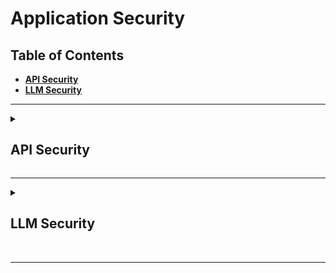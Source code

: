 # Application Security

## Table of Contents
- <b>[API Security](#api-security)</b>
- <b>[LLM Security](#llm-security)</b>

---
<details>
  <summary> <h2>API Security</h2> </summary>

### Key Concepts
- [3 Pillars of API Security](#3-pillars-of-api-security)
- [Securing API Servers](#securing-api-servers)
- [PCI-DSS Compliance](#pci-dss-compliance)
- [OWASP API Top 10](#owasp-api-top-10)

<br>

### 3 Pillars of API Security

<details>
  <summary> <b>Governance: Developing Secure APIs</b> </summary>
  
  <ul>
    <li><b>Benefits: </b>Establish consistency, Set expectations, Establishing standard processes, Enforcing security</li>
    <li><b>Awareness: </b>Know your APIs (e.g., infrastructure), Know your data (e.g., access), Know your risks</li>
    <ul>
      <li>Get Full Inventory of APIs: Purpose, Owner, Documentation</li>
      <li>Standardize & Enforce API Deployment Process: Ensure APIs are deployed after proper validation and approval, Enforce governance via Gateway & Marketplace</li>
      <li>Mandate API Documentation: Ensure APIs are consistent and reusable, Define documentation requirements</li>
      <li>Create API Development Standards: Style guides, Authentication requirements, Versioning, PII tracking</li>
      <li>Threat Modeling: 
        <ul>
          <li>Identify: APIs, Business flows, Data, Access Paths</li>
          <li>Assess: Vulnerabilities, Logic flaws, Access controls, 3rd party risk</li>
          <li>Probability: Examine likelihood of attack</li>
          <li>Impact: Understand Damage, Loss, Consequences of attack</li>
          <li>Mitigation: Develop a plan to address the risk</li>
        </ul>
      </li>
    </ul>
    <li><b>Policy: </b>Engineering process (e.g., dev & deploy), API documentation, Style guides</li>
    <ul>
      <li>Design Guides: Promote Governance, Consistency</li>
        <ul>
          <li>Authentication: type (basic, token, certificate), how to implement</li>
          <li>Authorization: Who has access to what, Enforcement policies</li>
          <li>Naming Conventions: URIs as nouns, Methods as verbs, Pluralization, Hierarchy, Case, Language, No jargon/abbreviations</li>
          <li>Error Codes: Status codes, Reference ID, Human readable messages</li>
          <li>Versioning: When to implement vs. not, Version types</li>
          <li>Units, Formats, Standards: Date/time formats, Timezones</li>
        </ul>
    </ul>
  </ul>
</details>

<details>
  <summary> <b>Testing: Ensuring APIs are Free from Flaws</b> </summary>

<ul>
  <li><b>API-First Testing: </b> Evaluate the API layer independent from the Web/Mobile App layer.</li>
  <li><b>API Pentesting Regiment:</b> Reconnaissance, Scanning, Endpoint Analysis, Authentication, Authorization, Assets Management, Injection, Mass Assignment, Rate-Limiting</li>
  <li><b>PenTesting Categories:</li>
    <ul>
      <li>API Security: Unsecure Endpoints, Authentication exploits, Enumeration, DOS & Rate-limiting, Missing TLS/SSL issues, Fuzzing/Injection, Fuzzing/Input validation, Server-side resource forgery, Server properties leaks</li>
      <li>Data Security: Access Control, Excessive/Sensitive data exposure, PII/PHI/PCI-DSS data, File/Directory exposure, Encryption At-Rest, Data exfiltration</li>
      <li>Business Logic: Cross-account access, API function abuse, Role-based access control, Pen-testing</li>
    </ul>
</ul>

</details>

<details>
  <summary> <b>Monitoring: Discovering Threats in Production</b> </summary>

<ul>
  <li><b>Runtime Protection: </b>Policy enforcement, Authentication, Traffic filtering</li>
  <li><b>Threat Detection: </b>Fraudulent traffic, Distributed attacks, Incident response </li>
  <li><b>Control Validation: </b>Verify API controls, Uncover anomalies</li>
  <li><b>Monitoring Approaches:</b>
    <ul>
      <li>Proactive (Blocking): API Gateway, Web App Firewall</li>
      <li>Reactive (Alerting): Logging, SIEM, Runtime API Threat Management</li>
    </ul>
  </li>
  <li><b>API Discovery:</b>
    <ul>
      <li>Monitoring can aid API inventory efforts: Identify API endpoints in use, Discover undocumented/unknown APIs</li>
      <li>Comprehensive discovery requires more resources: API Gateway, WAP, Code repository, Application testing, Crawling</li>
      <li>Reliance on traffic-based discovery misses: Internal API traffic unseen by traffic analysis tool, Pre-prod APIs, Unexercised endpoints</li>
    </ul>
  </li>
  <li><b>Limitations of Monitoring:</b>
    <ul>
      <li>Difficult to get full visibility: Requires sensors at every network segment</li>
      <li>High false-positive rate on threat detection: Live traffic contains limited context</li>
      <li>SaaS-based monitoring requres data share with 3rd parties: Increased privacy concern, bandwidth requirements</li>
      <li>Traffic-blocking solutions (e.g., firewalls) add latency</li>
    </ul>
  </li>
</ul>

</details>

<br>

### Securing API Servers 

 <details>
  <summary> <b>⚔️ CORS (Cross-Origin Resource Sharing)</b> </summary>
   
  <ul>
    <li>CORS is an HTTP-header based mechanism that allows a server to indicate any origins (domain, scheme, or port) other than its own from which a browser should permit loading resources. CORS defines what responses are allowed (e.g., POST, GET, DELETE), and from where (e.g., UI), using Origins, Credentials, Methods, and Headers. The CORS mechanism supports secure cross-origin requests and data transfers between browsers and web servers. </li>
    <li>The Cross Origin Site Policy header governs whether content can be mixed between locations.</li>
    <li>Why use CORS?
      <ul>
        <li>You have an API or web server with assets you want to protect (e.g., user data, intellectual property, branding).</li>
        <li>You don't want anyone to impersonate you.</li>
      </ul>
    </li>
    <li>CORS Response Headers:
      <ul>
        <li>Access-Control-Allow-Origin</li>
        <li>Access-Control-Allow-Credentials</li>
        <li>Access-Control-Expose-Headers</li>
        <li>Access-Control-Max-Age</li>
        <li>Access-Control-Allow-Methods</li>
        <li>Access-Control-Allow-Headers</li>
      </ul>
    </li>
  </ul>
  
 </details>

 <details>
  <summary> <b>🛑 Error Disclosure</b> </summary>
   
  <ul>
    <li>Handling errors is necessary, however it is important to review the error messaging to ensure you are not giving away information that could make it easier to attack your system. Ideally you want to have a set of error messages for developers to debug the system that is separate from what the end customers see. Design error handling with operational mindset of "how can this be used maliciously."</li>
    <li>Types of Generic Error Messages:</li>
    <ul>
      <li>"Something Went Wrong" (e.g., messages: [{type: "ERROR", key: "", value: "Check the email id."}])</li>
      <li>Brand Approach: "404 + Image" Error for anything you cannot access, whether or not it actually exists. In this way, the end user is not given more information than is necessary (i.e., "unauthorized").</li>
    </ul>
    <li>Error Handling Best Practices:</li>
    <ul>
      <li>Do's: Error early, Log the error, Include useful information for developers in the error, Display something specifically crafted for users in the error</li>
      <li>Don'ts: Bypass erros, Expose developer information to customers</li>
    </ul>
  </ul>
  
</details>

 <details>
  <summary> <b>💦 Server Information Leak</b> </summary>
   
  <ul>
    <li>A server information leak is anything that advertises the technology stack to external parties. Typically this advertisement is in the headers, as web servers advertise in headers by default, as well as appliances, caching, and cloud providers.</li>
    <li>Header Analysis:</li>
    <ul>
      <li>Use a client to access the API (nothing cached).</li>
      <li>Headers will be returned in a client or programming language.</li>
      <li>Look for Server, X-Powered-By, X-Version.</li>
    </ul>
  </ul>
  
</details>
 
 <details>
  <summary> <b>🍪 Insecure Cookies</b> </summary>
   
  <ul>
    <li>Insecure cookies are cookies stored without restrictive security settings, as well as including unecessary information within the cookie. Because cookies are cumulative, it will keep as much information sent from the server in an additive manner.</li>
    <li>Cookie Decoding: Find interesting keys/fields, Sort data types (e.g., Unique ID string, Numeric ID, Booleans, Encoded data), Decoding data (e.g., Delimiters, Base64 decode)</li>
    <li>Cookie Issues:</li>
    <ul>
      <li>Cookie forgine/Fuzzing (Trusting cookie data)</li>
      <li>Data harvesting, different site (http only + no domains)</li>
      <li>Data harvesting via XSS (http only)</li>
      <li>Data harvesting in-transit (secure flag)</li>
    </ul>
    <li>Solutions:</li>
    <ul>
      <li>Treat cookies as untrusted user data.</li>
      <li>Be restrictive on what data is stored in cookies.</li>
      <li>Analyze cookies from an offensive mindset.</li>
      <li>Add timeout on cookies.</li>
      <li>Add HTTP Only flag to prevent JS from other sites reading the cookies.</li>
      <li>Set a secure flag so that the cookie can't be read in-transit.</li>
    </ul>
  </ul>
  
</details>

 <details>
  <summary> <b>🛤️ Path Traversal</b> </summary>
   
  <ul>
    <li>Path traversal is anything that allows an attacker access to unintented paths on a server (e.g., /etc/passwd). This includes directory traversal and direct file access/reference.</li>
    <li>Common Painpoints: Dynamic file-includes which introduce runtime vulnerabilities, Loose Spec "str", Input data validation, Server config (e.g., Directory listings, Allowed include paths)</li>
    <li>Solutions:</li>
    <ul>
      <li>Input Sanitization: Specify what is allowed (ENUM, Array, List). Don't try to filter out bad.  Harden specs (e.g., max string length).</li>
      <li>Disable server directory listings.</li>
      <li>Don't store anything sensitive at web root (e.g., env configs, readme's, .git, .rsa).</li>
      <li>Hardening server configurations. Put web root on a separate drive from system.</li>
      <li>Remove variables from paths in source code.</li>
      <li>When in doubt, return ERROR.</li>
      <li>Defensive coding.</li>
    </ul>
  </ul>
  
</details>

 <details>
  <summary> <b>⏲️ Rate-Limiting</b> </summary>
   
  <ul>
    <li>Rate-limiting involves setting limitations on inbound requests to ensure service availability and reliability, as well as budgetary restrictions.</li>
    <li>Solutions:</li>
    <ul>
      <li>Set RateLimit Headers: RateLimit-Limit: 10, RateLimit-Remaining: 1, RateLimit-Reset: 7.</li>
      <li>HTTP Status: 429 (too many requests)</li>
      <li>Scope: User, Origin, Global, Resource, Endpoint</li>
      <li>Server-Side Throttling</li>
      <li>Limiting in Layers: Gateway/Network Appliance, Service, Server, Endpoint, User, Client Signature, Quota, Logic</li>
    </ul>
    <li>Additional Tips:</li>
    <ul>
      <li>Avoid using relational SQL operations to manage throttling.</li>
      <li>Avoid using disk operations.</li>
      <li>Include IP with User.</li>
      <li>Use cache where appropriate (e.g., same query). Example throttle solution: memcache-style (key = user, value = scope, TTL, time frame of throttle). Example cache solution: memcache/key-value store (key = query hash, value = result, TTL = short time window).</li>
    </ul>
  </ul>
  
</details>

<br>

### PCI-DSS Compliance 

<p align='center'><img src='https://github.com/kariemoorman/learn-cybersecurity/blob/main/images/pci-dss_requirements.png' alt='pci' /></p>

<details>
  <summary>2.2.7 Admin Console Access</summary>
  <br>
  <p>"[A]ll non console administrative access is encrypted using strong cryptography." </p>
  <p>Encrypted admin console access is required, not just for browser based UIs, but also for application programming interfaces or APIs.</p> 

  <p align='center'><img src='https://github.com/kariemoorman/learn-cybersecurity/blob/main/images/pci_2-2-7.png' alt='pci-277' /></p>

</details>

<details>
  <summary>6.0 Secure Software & Apps</summary>
  <br>
  <p>Apply Software Lifecycle (SLC) Processes and secure coding techniques in order to avoid software vulnerabilities. Create a culture of security by understanding application risks, writing more secure code, testing for vulnerabilities, and fixing issues ahead of production (i.e., shift left).</p>

  <p align='center'><img src='https://github.com/kariemoorman/learn-cybersecurity/blob/main/images/pci_6-0.png' alt='pci-60' /></p>
  
</details>


<details>
  <summary>6.2.1 Secure SW Development</summary>
  <br>
  <p></p>
  <p align='center'><img src='https://github.com/kariemoorman/learn-cybersecurity/blob/main/images/pci_6-2-1.png' alt='pci-621' /></p>
  
</details>


<details>
  <summary>6.2.2 Annual Developer Training</summary>
  <br>
  <p>Train developers to be security aware, incorporate robust automated testing into development lifecycle, and uphold security best practices. For API development, API developers must receive training on API security risks and best practices for avoiding vulnerabilities and exposures.</p>
  <p align='center'><img src='https://github.com/kariemoorman/learn-cybersecurity/blob/main/images/pci_6-2-2.png' alt='pci-622' /></p>

</details>



<details>
  <summary>6.2.3 Software Code Review</summary>
  <br>
  <p></p>
  <p align='center'><img src='https://github.com/kariemoorman/learn-cybersecurity/blob/main/images/pci_6-2-3.png' alt='pci-623' /></p>

</details>



<details>
  <summary>6.2.4 Prevent Common Vulnerabilities</summary>

  <br>
  <p></p>
  <p align='center'><img src='https://github.com/kariemoorman/learn-cybersecurity/blob/main/images/pci_6-2-4.png' alt='pci-624' /></p>

</details>

<details>
  <summary>6.3.1 Vulnerability Management</summary>

  <br>
  <p></p>
  <p align='center'><img src='https://github.com/kariemoorman/learn-cybersecurity/blob/main/images/pci_6-3-1.png' alt='pci-631' /></p>

</details>

<details>
  <summary>6.3.2 Software Inventory</summary>

  <br>
  <p></p>
  <p align='center'><img src='https://github.com/kariemoorman/learn-cybersecurity/blob/main/images/pci_6-3-2.png' alt='pci-632' /></p>

</details>

<details>
  <summary>6.4.1-2 Attack Protection</summary>

  <br>
  <p></p>
  <p align='center'><img src='https://github.com/kariemoorman/learn-cybersecurity/blob/main/images/pci_6-4.png' alt='pci-64' /></p>

</details>

<details>
  <summary>7.0 Strong Access Control</summary>

  <br>
  <p></p>
  <p align='center'><img src='https://github.com/kariemoorman/learn-cybersecurity/blob/main/images/pci_7-0.png' alt='pci-70' /></p>

</details> 

<details>
  <summary>10.0 Logging & Monitoring</summary>

  <br>
  <p></p>
  <p align='center'><img src='https://github.com/kariemoorman/learn-cybersecurity/blob/main/images/pci_10.png' alt='pci-10' /></p>

</details>

<details>
  <summary>11.0 Security Testing</summary>

  <br>
  <p></p>
  <p align='center'><img src='https://github.com/kariemoorman/learn-cybersecurity/blob/main/images/pci_11.png' alt='pci-11' /></p>

</details>

<br>

### [OWASP API Top 10](https://owasp.org/API-Security/editions/2023/en/0x11-t10/)

<table>
  <tr>
    <th>Number</th>
    <th>Name</th>
    <th>Description</th>
    <th>Risk Exposure</th>
    <th>Example</th>
    <th>Prevention</th>
  </tr>
  <tr>
    <td align='center' valign='top'>API1</td>
    <td valign='top'>BOLA: Broken Object-Level Authorization</td>
    <td valign='top'>Authorization issue; manipulation of API to access data/objects belonging to other users. Most damaging, and most difficult to detect in one's own applications.</td>
    <td valign='top'>Can lead to data loss, disclosure, data manipulation.</td>
    <td valign='top'><ul><li>Attacker authenticates as User A, then retrieves data on User B.</li></ul></td>
    <td valign='top'><ul><li>Define data access policies and implement associated controls.</li><li>Enforce data access controls at application logic layer.</li><li>Implement automated testing to find BOLA flaws.</li></ul></td>
  </tr>
  <tr>
    <td align='center' valign='top'>API2</td>
    <td valign='top'>Broken Authentication</td>
    <td valign='top'>Weak/poor authentication creates application vulnerability: missing security controls, poorly impelemented controls.</td>
    <td valign='top'>Account Takeover, Data Theft, Unauthorized Transactions</td>
    <td valign='top'><ul><li>Weak password requirements.</li><li>Credential stuffing: brute force ID/PW.</li><li>No captcha/rate limiting/lockout.</li><li>Non-validation of token expiration.</li><li>Insecure password storage.</li></ul></td>
    <td valign='top'><ul><li>Define authentication policies and standards; follow best practices</li><li>Implement continuous testing.</li></ul></td>
  </tr>
  <tr>
    <td align='center' valign='top'>API3</td>
    <td valign='top'>Broken Object Property Level Authorization</td>
    <td valign='top'>Exploitation of API endpoints via reading/modifying object values. "Mass Assignment": ability to update account objects, and "Excessive Data Exposure": unnecessarily revealing sensitive data.</td>
    <td valign='top'>Revealing protected user data.</td>
    <td valign='top'><ul><li>User is able to set "account-type=premium".</li><li>User search endpoint returns excessive, unnecessary details (e.g., PII data).</li></ul></td>
    <td valign='top'><ul><li>Ensure user can only access legitimate, permitted fields.</li><li>Return only minimum amount of data required for the task-specific use case.</li></ul></td>
  </tr>
  <tr>
    <td align='center' valign='top'>API4</td>
    <td valign='top'>Unrestricted Resource Consumption</td>
    <td valign='top'>Abuse of APIs due to high volumes of API calls, large requests, etc. (formerly "lack of resources and rate limiting").</td>
    <td valign='top'>Denial of Service (DOS), Performance impact, Mass data harvesting, Mass data loss</td>
    <td valign='top'><ul><li>Missing/inadequate rate controls to throttle or meter request volume per user account and per client.</li><li>Execution timeouts.</li><li>Max memory allocation.</li><li>Max number of files, upload size.</li><li>Excessive operations in single request.</li><li>Excessive records returned in single request.</li></ul></td>
    <td valign='top'><ul><li>Implement traffic controls.</li><li>Test effectiveness of controls.</li></ul></td>
  </tr>
  <tr>
    <td align='center' valign='top'>API5</td>
    <td valign='top'>Broken Function-level Authorization</td>
    <td valign='top'>Abuse of API functionality to improperly modify objects (e.g., CREATE, UPDATE, DELETE). Often involves replacing passive methods (e.g., GET) with active (PUT, DELETE).</td>
    <td valign='top'>Can lead to privilege escalation, Can be exploited to modify account details</td>
    <td valign='top'><ul><li>Modify parameters: "role=admin".</li><li>Delete an invoice.</li><li>Set account balance to $0.</li><li>Set GPA to 4.0.</li></ul></td>
    <td valign='top'><ul><li>Identify functions that expose high sensitivity capability and develop controls to limit access.</li><li>Implement continuous release testing to ensure proper behavior.</li></ul></td>
  </tr>
  <tr>
    <td align='center' valign='top'>API6</td>
    <td valign='top'>Unrestricted Access to Sensitive Business Flows</td>
    <td valign='top'>Typically a result of application logic flaw. Abuse of a legitimate business workflow through excessive, automated use. Rate limiting, captchas not always effective against fraudulent traffic. Rapid IP rotation, clearing cookies and other, distributed attacks make detection difficult.</td>
    <td valign='top'>Loss of critical business activity</td>
    <td valign='top'><ul><li>Mass, automated ticket purchasing.</li><li>High volume referral bonuses.</li></ul></td>
    <td valign='top'><ul><li>Identify critical business workflows.</li><li>Implement fraudulent traffic detection and control.</li><li>Setup and automate testing of control mechanisms.</li></ul></td>
  </tr>
  <tr>
    <td align='center' valign='top'>API7</td>
    <td valign='top'>Server-Side Request Forgery</td>
    <td valign='top'>Exploiting URL inputs to make a request to a malicious, 3rd party server.</td>
    <td valign='top'>Potential data leaks, SSRF creates a channel for malicious requests, data access or other fraudulent activity.</td>
    <td valign='top'><ul><li>Local file injection.</li><li>Malware downloaded from malicious site.</li><li>User submits (e.g., http://localhost/api/user-data).</li></ul></td>
    <td valign='top'><ul><li>Validate and sanitize ALL user-supplied information, including URL parameters.</li><li>Ensure communication permitted with trusted resources only.</li><li>Test URL validation effectiveness (e.g., fuzzing).</li></ul></td>
  </tr>
  <tr>
    <td align='center' valign='top'>API8</td>
    <td valign='top'>Security Misconfiguration</td>
    <td valign='top'>Encompasses a lack of hardening to unnecessary services.</td>
    <td valign='top'>Misconfigurations can expose sensitive user data, Potential for full server compromise (e.g., Log4J)</td>
    <td valign='top'><ul><li>Lack of security hardening.</li><li>Improperly configured permissions.</li><li>Missing security patches.</li><li>Unncessary features enabled.</li><li>Missing TLS.</li><li>CORS policy missing/improperly set.</li></ul></td>
    <td valign='top'><ul><li>Implement hardening procedures.</li><li>Routinely review configurations.</li><li>Implement automated, continuous security testing.</li></ul></td>
  </tr>
  <tr>
    <td align='center' valign='top'>API9</td>
    <td valign='top'>Improper Inventory Management</td>
    <td valign='top'>Unauthorized API access via old, unused API version, or thorugh trusted 3rd parties.</td>
    <td valign='top'>Data/account theft via unretired APIs, Exposure to sensitive data via improperly secured 3rd party APIs</td>
    <td valign='top'><ul><li>Old versions of APIs.</li><li>Unpatched endpoints.</li><li>Endpoints with weaker security.</li><li>Outdated documentation.</li><li>Unnecessarily exposed endpoints.</li><li>API access via 3rd party.</li></ul></td>
    <td valign='top'><ul><li>Deploy/manage all APIs in Gateway.</li><li>Define rules for versioning and retirement.</li><li>Periodically audit 3rd party access.</li></ul></td>
  </tr>
  <tr>
    <td align='center' valign='top'>API10</td>
    <td valign='top'>Unsafe Consumption of APIs</td>
    <td valign='top'>Exposures that occur via use of 3rd party APIs, which are generally trusted. However, 3rd parties can be exploited and used to attack all downstream APIs that rely on them.</td>
    <td valign='top'>Data theft, breach, account takeover</td>
    <td valign='top'><ul><li>Attacker inserts malicious address data to validation site used by Client.</li><li>Client fails too validate data and gets exploited.</li></ul></td>
    <td valign='top'><ul><li>Validate data returned by 3rd party APIs.</li><li>Evaluate security controls of 3rd party APIs.</li><li>Encrypt all API communications.</li><li>Maintain approved list of known locations integration APIs may be redirected, and routinely validate this list.</li></ul></td>
  </tr>
</table>

</details>

</details>

---

<details>
  <summary> <h2>LLM Security</h2> </summary>

### Key Concepts

- [OWASP LLM Top 10](#owasp-llm-top-10)

<br>

### [OWASP LLM Top 10](https://genai.owasp.org/llm-top-10/)

<table>
  <tr>
    <th>Number</th>
    <th>Name</th>
    <th>Description</th>
    <th>Risk Exposure</th>
    <th>Example</th>
    <th>Prevention</th>
  </tr>
  <tr>
    <td valign='top'>LLM01</td>
    <td valign='top'>Prompt Injection</td>
    <td valign='top'>Prompt Injection Vulnerability occurs when an attacker manipulates a large language model (LLM) through crafted inputs, causing the LLM to unknowingly execute the attacker’s intentions. This can be done directly by “jailbreaking” the system prompt or indirectly through manipulated external inputs, potentially leading to data exfiltration, social engineering, and other issues. 
      <br> - Direct Prompt Injections, also known as “jailbreaking”, occur when a malicious user overwrites or reveals the underlying system prompt. This may allow attackers to exploit backend systems by interacting with insecure functions and data stores accessible through the LLM. 
      <br> - Indirect Prompt Injections occur when an LLM accepts input from external sources that can be controlled by an attacker, such as websites or files. The attacker may embed a prompt injection in the external content hijacking the conversation context. This would cause LLM output steering to become less stable, allowing the attacker to either manipulate the user or additional systems that the LLM can access. Additionally, indirect prompt injections do not need to be human-visible/readable, as long as the text is parsed by the LLM.</td>
    <td valign='top'>- Bypassing LLM safeguards. <br> - Leaking sensitive information, unauthorized plugin use, social engineering. <br>- Influencing critical decision-making processes under the guise of normal operation.</td>
    <td valign='top'>
      - A malicious user crafts a direct prompt injection to the LLM, which instructs it to ignore the application creator’s system prompts and instead execute a prompt that returns private, dangerous, or otherwise undesirable information. 
      <br>- A user employs an LLM to summarize a webpage containing an indirect prompt injection. This then causes the LLM to solicit sensitive information from the user and perform exfiltration via JavaScript or Markdown. 
      <br> - A user enables a plugin linked to an e-commerce site. A rogue instruction embedded on a visited website exploits this plugin, leading to unauthorized purchases. 
      <br> - A rogue instruction and content embedded on a visited website exploits other plugins to scam users. 
      <br> - A malicious user uploads a resume containing an indirect prompt injection. The document contains a prompt injection with instructions to make the LLM inform users that this document is excellent eg. an excellent candidate for a job role. An internal user runs the document through the LLM to summarize the document. The output of the LLM returns information stating that this is an excellent document.</td>
    <td valign='top'>
      - Enforce privilege control on LLM access to backend systems (least privilege). Provide the LLM with its own API tokens for extensible functionality, such as plugins, data access, and function-level permissions. 
      <br> - Add a human in the loop for extended functionality (e.g., performing privileged operations, such as sending or deleting emails). This reduces the opportunity for indirect prompt injections that can lead to unauthorized actions on behalf of a user without their knowledge or consent. 
      <br> - Segregate external content from user prompts. Denote where untrusted content is being used to limit their influence on user prompts. 
      <br> - Establish (zero) trust boundaries between the LLM, external sources, and extensible functionality (e.g., plugins or downstream functions). Treat the LLM as an untrusted user and maintain final user control on decision-making processes. Highlight potentially untrustworthy responses visually to the user. 
      <br> - Manually monitor LLM input and output to check that it is as expected. This aids in detecting and addressing weaknesses.</td>
  </tr>
  <tr>
    <td valign='top'>LLM02</td>
    <td valign='top'>Insecure Output Handling</td>
    <td valign='top'>Insecure Output Handling refers to insufficient validation, sanitization, and handling of the outputs generated by large language models before they are passed downstream to other components and systems. Since LLM-generated content can be controlled by prompt input, this behavior is similar to providing users indirect access to additional functionality.</td>
    <td valign='top'>
      - XSS, CSRF, SSRF, Privilege Escalation, RCE
    </td>
    <td valign='top'>
      - LLM output is entered directly into a system shell or similar function such as exec or eval, resulting in remote code execution.
      <br> - JavaScript or Markdown is generated by the LLM and returned to a user. The code is then interpreted by the browser, resulting in XSS.
    </td>
    <td valign='top'>
      - Treat the model as any other user, adopting a zero-trust approach, and apply proper input validation on responses coming from the model to backend functions. 
      <br> - Follow the OWASP ASVS (Application Security Verification Standard) guidelines to ensure effective input validation and sanitization. 
      <br> - Encode model output back to users to mitigate undesired code execution by JavaScript or Markdown. </td>
  </tr>
  <tr>
    <td valign='top'>LLM03</td>
    <td valign='top'>Training Data Poisoning</td>
    <td valign='top'>Training data poisoning refers to manipulation of pre-training data or data involved within the fine-tuning or embedding processes to introduce vulnerabilities (which all have unique and sometimes shared attack vectors), backdoors or biases that could compromise the model’s security, effectiveness or ethical behavior.</td>
    <td valign='top'>
      - Impacts the model’s ability to output correct predictions, and can result in model collapse.
      <br> - Poisoned information may be surfaced to users or create other risks like performance degradation, downstream software exploitation and reputational damage.
    </td>
    <td valign='top'>
      - A malicious actor, or a competitor brand intentionally creates inaccurate or malicious documents which are targeted at a model’s pre-training, fine-tuning data or embeddings (e.g., Split-View Data Poisoning Attacks, Frontrunning Poisoning Attacks).
      <br> - A malicious actor performs direct injection of falsified, biased or harmful content into the training processes of a model which is returned in subsequent outputs.
      <br> - An unsuspecting user is indirectly injecting sensitive or proprietary data into the training processes of a model which is returned in subsequent outputs.
      <br> - A model is trained using data which has not been verified by its source, origin or content in any of the training stage examples which can lead to erroneous results if the data is tainted or incorrect.
    </td>
    <td valign='top'>
      - Verify the supply chain of the training data, especially when sourced externally as well as maintaining attestations via the “ML-BOM” (Machine Learning Bill of Materials) methodology as well as verifying model cards.
      <br> - Verify the correct legitimacy of targeted data sources and data contained obtained during both the pre-training, fine-tuning and embedding stages.
      <br> - Verify your use-case for the LLM and the application it will integrate to. Craft different models via separate training data or fine-tuning for different use-cases to create a more granular and accurate generative AI output as per it’s defined use-case.
      <br> - Ensure sufficient sandboxing through network controls are present to prevent the model from scraping unintended data sources which could hinder the machine learning output.
      <br> - Use strict vetting or input filters for specific training data or categories of data sources to control volume of falsified data. Data sanitization, with techniques such as statistical outlier detection and anomaly detection methods to detect and remove adversarial data from potentially being fed into the fine-tuning process.
      <br> - Adversarial robustness techniques such as federated learning and constraints to minimize the effect of outliers or adversarial training to be vigorous against worst-case perturbations of the training data.
      <br> - Testing and Detection, by measuring the loss during the training stage and analyzing trained models to detect signs of a poisoning attack by analyzing model behavior on specific test inputs.
    </td>
  </tr>
  <tr>
    <td valign='top'>LLM04</td>
    <td valign='top'>Model Denial of Service</td>
    <td valign='top'>Model Denial of Service occurs when an attacker interacts with an LLM in a method that consumes an exceptionally high amount of resources, which results in a decline in the quality of service for them and other users, as well as potentially incurring high resource costs. This includes scenarios in which an attacker interfers with or manipulates the context window of an LLM.</td>
    <td valign='top'>- Increase in service latency and downtime (SLA interruption). </td>
    <td valign='top'>
      - Posing queries that lead to recurring resource usage through high-volume generation of tasks in a queue, e.g., with LangChain or AutoGPT.
     <br> - Sending queries that are unusually resource-consuming, perhaps because they use unusual orthography or sequences.
     <br> - Continuous input overflow: An attacker sends a stream of input to the LLM that exceeds its context window, causing the model to consume excessive computational resources.
     <br> - Repetitive long inputs: The attacker repeatedly sends long inputs to the LLM, each exceeding the context window.
     <br> - Recursive context expansion: The attacker constructs input that triggers recursive context expansion, forcing the LLM to repeatedly expand and process the context window.
     <br> - Variable-length input flood: The attacker floods the LLM with a large volume of variable-length inputs, where each input is carefully crafted to just reach the limit of the context window. This technique aims to exploit any inefficiencies in processing variable-length inputs, straining the LLM and potentially causing it to become unresponsive.
    </td>
    <td valign='top'>
      - Implement input validation and sanitization to ensure user input adheres to defined limits and filters out any malicious content.
     <br> - Cap resource use per request or step, so that requests involving complex parts execute more slowly.
     <br> - Enforce API rate limits to restrict the number of requests an individual user or IP address can make within a specific timeframe.
     <br> - Limit the number of queued actions and the number of total actions in a system reacting to LLM responses.
     <br> - Continuously monitor the resource utilization of the LLM to identify abnormal spikes or patterns that may indicate a DoS attack.
     <br> - Set strict input limits based on the LLMs context window to prevent overload and resource exhaustion.
     <br> - Promote awareness among developers about potential DoS vulnerabilities in LLMs and provide guidelines for secure LLM implementation.
    </td>
  </tr>
  <tr>
    <td valign='top'>LLM05</td>
    <td valign='top'>Supply Chain Vulnerabilities</td>
    <td valign='top'>Supply Chain Vulnerabilities in LLMs refer to potential weaknesses or threats that can arise from the complex network of entities involved in the development, deployment, and maintenance of Large Language Models (LLMs).</td>
    <td valign='top'>
      - Model bias, security breaches (e.g., Data Exfiltration), and complete system failures.</td>
    <td valign='top'>
     - Traditional third-party package vulnerabilities, including outdated or deprecated components.
     <br> - Using a vulnerable pre-trained model for fine-tuning.
     <br> - Use of poisoned crowd-sourced data for training.
     <br> - Using outdated or deprecated models that are no longer maintained leads to security issues.
     <br> - Unclear T&Cs and data privacy policies of the model operators lead to the application’s sensitive data being used for model training and subsequent sensitive information exposure. This may also apply to risks from using copyrighted material by the model supplier.
     </td>
    <td valign='top'>
      - Vet data sources and suppliers carefully, including T&Cs and their privacy policies, only using trusted suppliers. Ensure adequate and independently-audited security is in place and that model operator policies align with your data protection policies, i.e., your data is not used for training their models; similarly, seek assurances and legal mitigations against using copyrighted material from model maintainers.
      <br> - Only use reputable plug-ins and ensure they have been tested for your application requirements.
      <br> - Implement vulnerability scanning, management, and patching components. 
      <br> - Maintain an up-to-date inventory of components using a Software Bill of Materials (SBOM) to ensure you have an up-to-date, accurate, and signed inventory preventing tampering with deployed packages. SBOMs can be used to detect and alert for new, zero-day vulnerabilities quickly.
      <br> - Use MLOps best practices and platforms offering secure model repositories with data, model, and experiment tracking.
      <br> - Use model and code signing when using external models and suppliers.
      <br> - Anomaly detection and adversarial robustness tests on supplied models and data.
      <br> - Implement sufficient monitoring to cover component and environment vulnerabilities scanning, use of unauthorized plugins, and out-of-date components, including the model and its artifacts.
      <br> - Implement a patching policy to mitigate vulnerable or outdated components. Ensure that the application relies on a maintained version of APIs and the underlying model.
      <br> - Regularly review and audit supplier Security and Access.
    </td>
  </tr>
  <tr>
    <td valign='top'>LLM06</td>
    <td valign='top'>Sensitive Information Disclosure</td>
    <td valign='top'>LLM applications have the potential to reveal sensitive information, proprietary algorithms, or other confidential details through their output.</td>
    <td valign='top'>- Unauthorized access to sensitive data, intellectual property, privacy violations, and other security breaches.</td>
    <td valign='top'>
      - Incomplete or improper filtering of sensitive information in the LLM responses.
      <br> - Overfitting or memorization of sensitive data in the LLM training process.
      <br> - Unintended disclosure of confidential information due to LLM misinterpretation, lack of data scrubbing methods or errors.
    </td>
    <td valign='top'>
      - Integrate adequate data sanitization and scrubbing techniques to prevent user data from entering the training model data.
      <br> - Implement robust input validation and sanitization methods to identify and filter out potential malicious inputs to prevent the model from being poisoned.
      <br> - When fine-tunning, apply the rule of least privilege and do not train the model on information that the highest-privileged user can access which may be displayed to a lower-privileged user. Limit access to external data sources (orchestration of data at runtime). Apply strict access control methods to external data sources and a rigorous approach to maintaining a secure supply chain.     
    </td>
  </tr>
  <tr>
    <td valign='top'>LLM07</td>
    <td valign='top'>Insecure Plugin Design</td>
    <td valign='top'>LLM plugins are extensions that, when enabled, are called automatically by the model during user interactions. They are driven by the model, and there is no application control over the execution. Furthermore, to deal with context-size limitations, plugins are likely to implement free-text inputs from the model with no validation or type checking. This allows a potential attacker to construct a malicious request to the plugin, which could result in a wide range of undesired behaviors, up to and including remote code execution.</td>
    <td valign='top'>- Data exfiltration, RCE, privilege escalation.</td>
    <td valign='top'>
      - A plugin accepts all parameters in a single text field instead of distinct input parameters.
      <br> - A plugin accepts configuration strings, instead of parameters, that can override entire configuration settings.
      <br> - A plugin accepts raw SQL or programming statements instead of parameters.
      <br> - Authentication is performed without explicit authorization to a particular plugin.
      <br> - A plugin treats all LLM content as being created entirely by the user and performs any requested actions without requiring additional authorization.
    </td>
    <td valign='top'>
      - Enforce strict parameterized input wherever possible and include type and range checks on inputs. When this is not possible, a second layer of typed calls should be introduced, parsing requests and applying validation and sanitization. 
      <br> - Ensure effective input validation and sanitization by applying OWASP’s recommendations in ASVS.
      <br> - Plugins should be designed to minimize the impact of any insecure input parameter exploitation, including least-privilege access control and exposing as little functionality as possible while still performing its desired function.
      <br> - Use appropriate authentication identities, such as OAuth2, to apply effective authorization and access control. Additionally, API Keys should be used to provide context for custom authorization decisions which reflect the plugin route rather than the default interactive user.
      <br> - Require manual user authorization and confirmation of any action taken by sensitive plugins.
    </td>
  </tr>
  <tr>
    <td valign='top'>LLM08</td>
    <td valign='top'>Excessive Agency</td>
    <td valign='top'></td>
    <td valign='top'></td>
    <td valign='top'></td>
    <td valign='top'></td>
  </tr>
  <tr>
    <td valign='top'>LLM09</td>
    <td valign='top'>Overreliance</td>
    <td valign='top'></td>
    <td valign='top'></td>
    <td valign='top'></td>
    <td valign='top'></td>
  </tr>
  <tr>
    <td valign='top'>LLM10</td>
    <td valign='top'>Model Theft</td>
    <td valign='top'></td>
    <td valign='top'></td>
    <td valign='top'></td>
    <td valign='top'></td>
  </tr>
</table>

</details>

<br>

---
